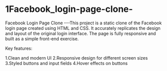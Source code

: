 # 1Facebook_login-page-clone-
 Facebook Login Page Clone ---This project is a static clone of the Facebook login page created using HTML and CSS. It accurately replicates the design and layout of the original login interface. The page is fully responsive and built as a simple front-end exercise.

 Key features:

1.Clean and modern UI
2.Responsive design for different screen sizes
3.Styled buttons and input fields
4.Hover effects on buttons
